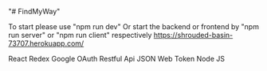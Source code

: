 "# FindMyWay" 

To start please use "npm run dev"
Or start the backend or frontend by "npm run server" or "npm run client" respectively 
https://shrouded-basin-73707.herokuapp.com/

React
Redex
Google OAuth
Restful Api
JSON Web Token
Node JS
